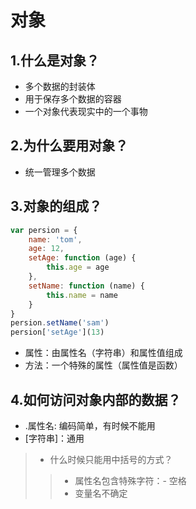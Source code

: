 # 对象
## 1.什么是对象？
+ 多个数据的封装体
+ 用于保存多个数据的容器
+ 一个对象代表现实中的一个事物

## 2.为什么要用对象？
+ 统一管理多个数据
## 3.对象的组成？
```javascript
var persion = {
    name: 'tom',
    age: 12,
    setAge: function (age) {
        this.age = age
    },
    setName: function (name) {
        this.name = name
    }
}
persion.setName('sam')
persion['setAge'](13)

```
+ 属性：由属性名（字符串）和属性值组成
+ 方法：一个特殊的属性（属性值是函数）
## 4.如何访问对象内部的数据？
+ .属性名: 编码简单，有时候不能用
+ [字符串]：通用
>+ 什么时候只能用中括号的方式？
>>+ 属性名包含特殊字符：- 空格
>>+ 变量名不确定